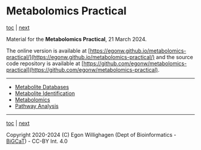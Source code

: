 # Metabolomics Practical

[toc](./README.md) | [next](databases.md)

Material for the **Metabolomics Practical**, 21 March 2024.

The online version is available at [https://egonw.github.io/metabolomics-practical/](https://egonw.github.io/metabolomics-practical/) and the source code repository is
available at [https://github.com/egonw/metabolomics-practical](https://github.com/egonw/metabolomics-practical).

---

* [Metabolite Databases](databases.md)
* [Metabolite Identification](identification.md)
* [Metabolomics](omics.md)
* [Pathway Analysis](pathways.md)

---

[toc](./README.md) | [next](databases.md)

Copyright 2020-2024 (C) Egon Willighagen (Dept of Bioinformatics - [BiGCaT](https://www.bigcat.unimaas.nl/)) - CC-BY Int. 4.0
